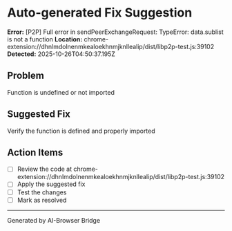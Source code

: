 # Auto-generated Fix Suggestion

**Error:** [P2P] Full error in sendPeerExchangeRequest: TypeError: data.sublist is not a function
**Location:** chrome-extension://dhnlmdolnenmkealoekhnmjknllealip/dist/libp2p-test.js:39102
**Detected:** 2025-10-26T04:50:37.195Z

## Problem
Function is undefined or not imported

## Suggested Fix
Verify the function is defined and properly imported

## Action Items
- [ ] Review the code at chrome-extension://dhnlmdolnenmkealoekhnmjknllealip/dist/libp2p-test.js:39102
- [ ] Apply the suggested fix
- [ ] Test the changes
- [ ] Mark as resolved

---
Generated by AI-Browser Bridge
